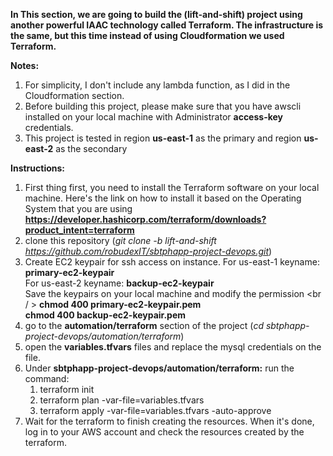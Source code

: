 **In This section,  we are going to build the (lift-and-shift) project using another powerful IAAC technology called Terraform.
The infrastructure is the same, but this time instead of using Cloudformation we used Terraform.**

**Notes: <br />**
  1. For simplicity, I don't include any lambda function, as I did in the Cloudformation section.
  2. Before building this project, please make sure that you have awscli installed on your local machine with Administrator **access-key** credentials.
  3. This project  is tested in region **us-east-1** as the primary and region **us-east-2** as the secondary

**Instructions:** <br />
  1. First thing first, you  need to install the Terraform software on your local machine. Here's the link on how to install it based on the Operating System that you are using **https://developer.hashicorp.com/terraform/downloads?product_intent=terraform**
  2. clone this repository (_git clone -b  lift-and-shift https://github.com/robudexIT/sbtphapp-project-devops.git_)
  3. Create EC2 keypair for ssh access on instance. For us-east-1 keyname: **primary-ec2-keypair** <br /> For us-east-2 keyname: **backup-ec2-keypair** <br /> Save the keypairs on your local machine and modify the permission <br / > **chmod 400 primary-ec2-keypair.pem** <br  /> **chmod 400 backup-ec2-keypair.pem**
  4. go to the **automation/terraform** section of the project (_cd sbtphapp-project-devops/automation/terraform_)
  5. open the **variables.tfvars** files and replace the mysql credentials on the file.
  6. Under **sbtphapp-project-devops/automation/terraform:** run the command: <br />
     1. terraform init <br />
     2. terraform plan -var-file=variables.tfvars  <br />
     3. terraform apply -var-file=variables.tfvars  -auto-approve <br />
  7. Wait for the terraform to finish creating the resources. When it's done, log in to your AWS account and check the resources created by the terraform.
